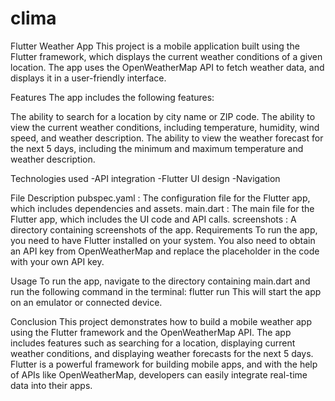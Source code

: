 # clima
Flutter Weather App
This project is a mobile application built using the Flutter framework, which displays the current weather conditions of a given location. The app uses the OpenWeatherMap API to fetch weather data, and displays it in a user-friendly interface.

Features
The app includes the following features:

The ability to search for a location by city name or ZIP code.
The ability to view the current weather conditions, including temperature, humidity, wind speed, and weather description.
The ability to view the weather forecast for the next 5 days, including the minimum and maximum temperature and weather description.

Technologies used
-API integration
-Flutter UI design
-Navigation

File Description
pubspec.yaml : The configuration file for the Flutter app, which includes dependencies and assets.
main.dart : The main file for the Flutter app, which includes the UI code and API calls.
screenshots : A directory containing screenshots of the app.
Requirements
To run the app, you need to have Flutter installed on your system. You also need to obtain an API key from OpenWeatherMap and replace the placeholder in the code with your own API key.

Usage
To run the app, navigate to the directory containing main.dart and run the following command in the terminal:
flutter run
This will start the app on an emulator or connected device.

Conclusion
This project demonstrates how to build a mobile weather app using the Flutter framework and the OpenWeatherMap API. The app includes features such as searching for a location, displaying current weather conditions, and displaying weather forecasts for the next 5 days. Flutter is a powerful framework for building mobile apps, and with the help of APIs like OpenWeatherMap, developers can easily integrate real-time data into their apps.

